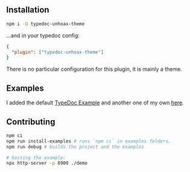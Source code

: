 ## Installation

```sh
npm i -D typedoc-unhoax-theme
```

…and in your typedoc config:

```json
{
  "plugin": ["typedoc-unhoax-theme"]
}
```

There is no particular configuration for this plugin, it is mainly a theme.

## Examples

I added the default [TypeDoc Example](https://sacdenoeuds.github.io/typedoc-unhoax-theme/example/) and another one of my own [here](https://sacdenoeuds.github.io/typedoc-unhoax-theme/example-ddd/).

## Contributing

```sh
npm ci
npm run install-examples # runs `npm ci` in examples folders.
npm run debug # builds the project and the examples

# hosting the example:
npx http-server -p 8900 ./demo
```

